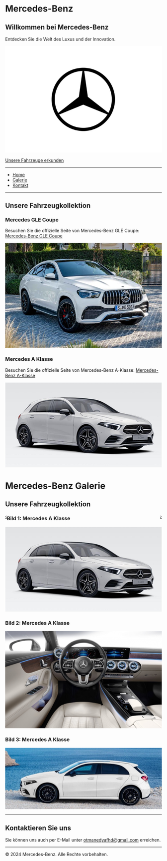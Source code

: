 # Mercedes-Benz

## Willkommen bei Mercedes-Benz

Entdecken Sie die Welt des Luxus und der Innovation.

[![Mercedes Logo](mercedes-logo2.jpg.webp)](#)

[Unsere Fahrzeuge erkunden](#gallery)

---

- [Home](#home)
- [Galerie](#gallery)
- [Kontakt](#contact)

---

## Unsere Fahrzeugkollektion

### Mercedes GLE Coupe

Besuchen Sie die offizielle Seite von Mercedes-Benz GLE Coupe: [Mercedes-Benz GLE Coupe](https://www.mercedes-benz.de/passengercars/models/suv/gle-coupe/overview.html)

![Foto des Mercedes GLE Coupe](gle2.jpeg)

### Mercedes A Klasse

Besuchen Sie die offizielle Seite von Mercedes-Benz A-Klasse: [Mercedes-Benz A-Klasse](https://www.mercedes-benz.de/passengercars/models/hatchback/a-class/overview.html)

![Mercedes A Klasse](aklasse1.jpg)

# Mercedes-Benz Galerie

## Unsere Fahrzeugkollektion

<!-- Vorheriges Bild -->
<a href="#bild3" style="float: left;">&#8249;</a>

<!-- Nächstes Bild -->
<a href="#bild2" style="float: right;">&#8250;</a>

### Bild 1: Mercedes A Klasse

![Mercedes A Klasse 1](aklasse1.jpg)

### Bild 2: Mercedes A Klasse

![Mercedes A Klasse 2](aklasse2.jpg)

### Bild 3: Mercedes A Klasse

![Mercedes A Klasse 3](aklasse3.jpg)





---

## Kontaktieren Sie uns

Sie können uns auch per E-Mail unter [otmanedyafhd@gmail.com](mailto:otmanedyafhd@gmail.com) erreichen.

---

&copy; 2024 Mercedes-Benz. Alle Rechte vorbehalten.
